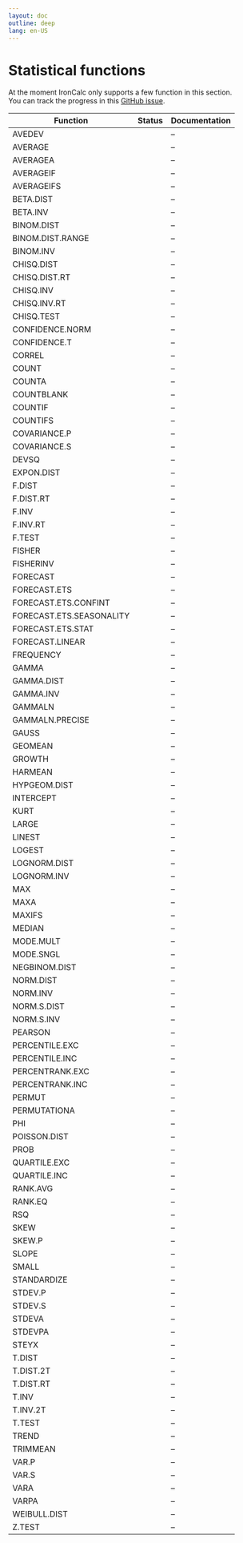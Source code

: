 ```yaml
---
layout: doc
outline: deep
lang: en-US
---
```


# Statistical functions

At the moment IronCalc only supports a few function in this section.  
You can track the progress in this [GitHub issue](https://github.com/ironcalc/IronCalc/issues/55).

| Function                 | Status                                         | Documentation |
| ------------------------ | ---------------------------------------------- | ------------- |
| AVEDEV                   | <Badge type="info" text="Not available yet" /> | –             |
| AVERAGE                  | <Badge type="tip" text="Available" />          | –             |
| AVERAGEA                 | <Badge type="tip" text="Available" />          | –             |
| AVERAGEIF                | <Badge type="tip" text="Available" />          | –             |
| AVERAGEIFS               | <Badge type="tip" text="Available" />          | –             |
| BETA.DIST                | <Badge type="info" text="Not available yet" /> | –             |
| BETA.INV                 | <Badge type="info" text="Not available yet" /> | –             |
| BINOM.DIST               | <Badge type="info" text="Not available yet" /> | –             |
| BINOM.DIST.RANGE         | <Badge type="info" text="Not available yet" /> | –             |
| BINOM.INV                | <Badge type="info" text="Not available yet" /> | –             |
| CHISQ.DIST               | <Badge type="info" text="Not available yet" /> | –             |
| CHISQ.DIST.RT            | <Badge type="info" text="Not available yet" /> | –             |
| CHISQ.INV                | <Badge type="info" text="Not available yet" /> | –             |
| CHISQ.INV.RT             | <Badge type="info" text="Not available yet" /> | –             |
| CHISQ.TEST               | <Badge type="info" text="Not available yet" /> | –             |
| CONFIDENCE.NORM          | <Badge type="info" text="Not available yet" /> | –             |
| CONFIDENCE.T             | <Badge type="info" text="Not available yet" /> | –             |
| CORREL                   | <Badge type="info" text="Not available yet" /> | –             |
| COUNT                    | <Badge type="tip" text="Available" />          | –             |
| COUNTA                   | <Badge type="tip" text="Available" />          | –             |
| COUNTBLANK               | <Badge type="tip" text="Available" />          | –             |
| COUNTIF                  | <Badge type="tip" text="Available" />          | –             |
| COUNTIFS                 | <Badge type="tip" text="Available" />          | –             |
| COVARIANCE.P             | <Badge type="info" text="Not available yet" /> | –             |
| COVARIANCE.S             | <Badge type="info" text="Not available yet" /> | –             |
| DEVSQ                    | <Badge type="info" text="Not available yet" /> | –             |
| EXPON.DIST               | <Badge type="info" text="Not available yet" /> | –             |
| F.DIST                   | <Badge type="info" text="Not available yet" /> | –             |
| F.DIST.RT                | <Badge type="info" text="Not available yet" /> | –             |
| F.INV                    | <Badge type="info" text="Not available yet" /> | –             |
| F.INV.RT                 | <Badge type="info" text="Not available yet" /> | –             |
| F.TEST                   | <Badge type="info" text="Not available yet" /> | –             |
| FISHER                   | <Badge type="info" text="Not available yet" /> | –             |
| FISHERINV                | <Badge type="info" text="Not available yet" /> | –             |
| FORECAST                 | <Badge type="info" text="Not available yet" /> | –             |
| FORECAST.ETS             | <Badge type="info" text="Not available yet" /> | –             |
| FORECAST.ETS.CONFINT     | <Badge type="info" text="Not available yet" /> | –             |
| FORECAST.ETS.SEASONALITY | <Badge type="info" text="Not available yet" /> | –             |
| FORECAST.ETS.STAT        | <Badge type="info" text="Not available yet" /> | –             |
| FORECAST.LINEAR          | <Badge type="info" text="Not available yet" /> | –             |
| FREQUENCY                | <Badge type="info" text="Not available yet" /> | –             |
| GAMMA                    | <Badge type="info" text="Not available yet" /> | –             |
| GAMMA.DIST               | <Badge type="info" text="Not available yet" /> | –             |
| GAMMA.INV                | <Badge type="info" text="Not available yet" /> | –             |
| GAMMALN                  | <Badge type="info" text="Not available yet" /> | –             |
| GAMMALN.PRECISE          | <Badge type="info" text="Not available yet" /> | –             |
| GAUSS                    | <Badge type="info" text="Not available yet" /> | –             |
| GEOMEAN                  | <Badge type="info" text="Not available yet" /> | –             |
| GROWTH                   | <Badge type="info" text="Not available yet" /> | –             |
| HARMEAN                  | <Badge type="info" text="Not available yet" /> | –             |
| HYPGEOM.DIST             | <Badge type="info" text="Not available yet" /> | –             |
| INTERCEPT                | <Badge type="info" text="Not available yet" /> | –             |
| KURT                     | <Badge type="info" text="Not available yet" /> | –             |
| LARGE                    | <Badge type="info" text="Not available yet" /> | –             |
| LINEST                   | <Badge type="info" text="Not available yet" /> | –             |
| LOGEST                   | <Badge type="info" text="Not available yet" /> | –             |
| LOGNORM.DIST             | <Badge type="info" text="Not available yet" /> | –             |
| LOGNORM.INV              | <Badge type="info" text="Not available yet" /> | –             |
| MAX                      | <Badge type="tip" text="Available" />          | –             |
| MAXA                     | <Badge type="info" text="Not available yet" /> | –             |
| MAXIFS                   | <Badge type="tip" text="Available" />          | –             |
| MEDIAN                   | <Badge type="info" text="Not available yet" /> | –             |
| MODE.MULT                | <Badge type="info" text="Not available yet" /> | –             |
| MODE.SNGL                | <Badge type="info" text="Not available yet" /> | –             |
| NEGBINOM.DIST            | <Badge type="info" text="Not available yet" /> | –             |
| NORM.DIST                | <Badge type="info" text="Not available yet" /> | –             |
| NORM.INV                 | <Badge type="info" text="Not available yet" /> | –             |
| NORM.S.DIST              | <Badge type="info" text="Not available yet" /> | –             |
| NORM.S.INV               | <Badge type="info" text="Not available yet" /> | –             |
| PEARSON                  | <Badge type="info" text="Not available yet" /> | –             |
| PERCENTILE.EXC           | <Badge type="info" text="Not available yet" /> | –             |
| PERCENTILE.INC           | <Badge type="info" text="Not available yet" /> | –             |
| PERCENTRANK.EXC          | <Badge type="info" text="Not available yet" /> | –             |
| PERCENTRANK.INC          | <Badge type="info" text="Not available yet" /> | –             |
| PERMUT                   | <Badge type="info" text="Not available yet" /> | –             |
| PERMUTATIONA             | <Badge type="info" text="Not available yet" /> | –             |
| PHI                      | <Badge type="info" text="Not available yet" /> | –             |
| POISSON.DIST             | <Badge type="info" text="Not available yet" /> | –             |
| PROB                     | <Badge type="info" text="Not available yet" /> | –             |
| QUARTILE.EXC             | <Badge type="info" text="Not available yet" /> | –             |
| QUARTILE.INC             | <Badge type="info" text="Not available yet" /> | –             |
| RANK.AVG                 | <Badge type="info" text="Not available yet" /> | –             |
| RANK.EQ                  | <Badge type="info" text="Not available yet" /> | –             |
| RSQ                      | <Badge type="info" text="Not available yet" /> | –             |
| SKEW                     | <Badge type="info" text="Not available yet" /> | –             |
| SKEW.P                   | <Badge type="info" text="Not available yet" /> | –             |
| SLOPE                    | <Badge type="info" text="Not available yet" /> | –             |
| SMALL                    | <Badge type="info" text="Not available yet" /> | –             |
| STANDARDIZE              | <Badge type="info" text="Not available yet" /> | –             |
| STDEV.P                  | <Badge type="info" text="Not available yet" /> | –             |
| STDEV.S                  | <Badge type="info" text="Not available yet" /> | –             |
| STDEVA                   | <Badge type="info" text="Not available yet" /> | –             |
| STDEVPA                  | <Badge type="info" text="Not available yet" /> | –             |
| STEYX                    | <Badge type="info" text="Not available yet" /> | –             |
| T.DIST                   | <Badge type="info" text="Not available yet" /> | –             |
| T.DIST.2T                | <Badge type="info" text="Not available yet" /> | –             |
| T.DIST.RT                | <Badge type="info" text="Not available yet" /> | –             |
| T.INV                    | <Badge type="info" text="Not available yet" /> | –             |
| T.INV.2T                 | <Badge type="info" text="Not available yet" /> | –             |
| T.TEST                   | <Badge type="info" text="Not available yet" /> | –             |
| TREND                    | <Badge type="info" text="Not available yet" /> | –             |
| TRIMMEAN                 | <Badge type="info" text="Not available yet" /> | –             |
| VAR.P                    | <Badge type="info" text="Not available yet" /> | –             |
| VAR.S                    | <Badge type="info" text="Not available yet" /> | –             |
| VARA                     | <Badge type="info" text="Not available yet" /> | –             |
| VARPA                    | <Badge type="info" text="Not available yet" /> | –             |
| WEIBULL.DIST             | <Badge type="info" text="Not available yet" /> | –             |
| Z.TEST                   | <Badge type="info" text="Not available yet" /> | –             |
